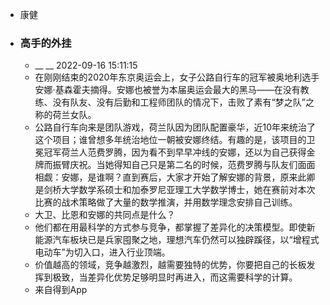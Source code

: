 - 康健
- ### 高手的外挂
    - __ __ 2022-09-16 15:11:15
    - 在刚刚结束的2020年东京奥运会上，女子公路自行车的冠军被奥地利选手安娜·基森霍夫摘得。安娜也被誉为本届奥运会最大的黑马——在没有教练、没有队友、没有后勤和工程师团队的情况下，击败了素有“梦之队”之称的荷兰女队。
    - 公路自行车向来是团队游戏，荷兰队因为团队配置豪华，近10年来统治了这个项目；谁曾想多年统治地位一朝被安娜终结。有趣的是，该项目的卫冕冠军荷兰人范费罗腾，因为看不到早早冲线的安娜，还以为自己获得金牌而振臂庆祝。当她得知自己只是第二名的时候，范费罗腾与队友们面面相觑：安娜，是谁啊？直到赛后，大家才开始了解安娜的背景，原来此卿是剑桥大学数学系硕士和加泰罗尼亚理工大学数学博士，她在赛前对本次比赛的战术策略做了大量的数学推演，并用数学理念安排自己训练。
    - 大卫、比恩和安娜的共同点是什么？
    - 他们都在用最科学的方式参与竞争，都掌握了差异化的决策模型。即使新能源汽车板块已是兵家囤聚之地，理想汽车仍然可以独辟蹊径，以“增程式电动车”为切入口，进入行业顶端。
    - 价值越高的领域，竞争越激烈，越需要独特的优势，你要把自己的长板发挥到极致，当差异化优势足够明显时再进入，而这需要科学的计算。
    - 来自得到App
